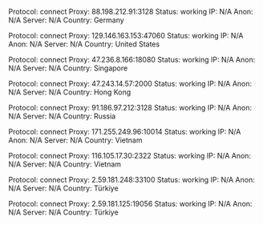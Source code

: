 Protocol: connect
Proxy: 88.198.212.91:3128
Status: working
IP: N/A
Anon: N/A
Server: N/A
Country: Germany

Protocol: connect
Proxy: 129.146.163.153:47060
Status: working
IP: N/A
Anon: N/A
Server: N/A
Country: United States

Protocol: connect
Proxy: 47.236.8.166:18080
Status: working
IP: N/A
Anon: N/A
Server: N/A
Country: Singapore

Protocol: connect
Proxy: 47.243.14.57:2000
Status: working
IP: N/A
Anon: N/A
Server: N/A
Country: Hong Kong

Protocol: connect
Proxy: 91.186.97.212:3128
Status: working
IP: N/A
Anon: N/A
Server: N/A
Country: Russia

Protocol: connect
Proxy: 171.255.249.96:10014
Status: working
IP: N/A
Anon: N/A
Server: N/A
Country: Vietnam

Protocol: connect
Proxy: 116.105.17.30:2322
Status: working
IP: N/A
Anon: N/A
Server: N/A
Country: Vietnam

Protocol: connect
Proxy: 2.59.181.248:33100
Status: working
IP: N/A
Anon: N/A
Server: N/A
Country: Türkiye

Protocol: connect
Proxy: 2.59.181.125:19056
Status: working
IP: N/A
Anon: N/A
Server: N/A
Country: Türkiye

